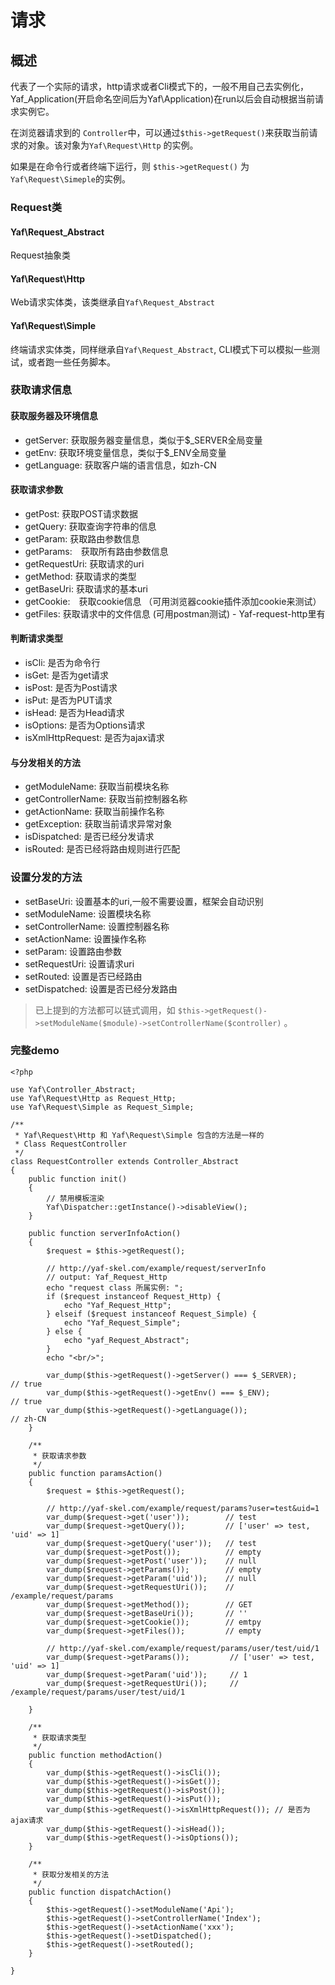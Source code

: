 # 请求

## 概述

代表了一个实际的请求，http请求或者Cli模式下的，一般不用自己去实例化，Yaf_Application(开启命名空间后为Yaf\Application)在run以后会自动根据当前请求实例它。

在浏览器请求到的 `Controller`中，可以通过`$this->getRequest()`来获取当前请求的对象。该对象为`Yaf\Request\Http` 的实例。

如果是在命令行或者终端下运行，则 `$this->getRequest()` 为 `Yaf\Request\Simeple`的实例。


### Request类

#### Yaf\Request_Abstract

Request抽象类

#### Yaf\Request\Http

Web请求实体类，该类继承自`Yaf\Request_Abstract`

#### Yaf\Request\Simple

终端请求实体类，同样继承自`Yaf\Request_Abstract`, CLI模式下可以模拟一些测试，或者跑一些任务脚本。


### 获取请求信息

#### 获取服务器及环境信息

* getServer: 获取服务器变量信息，类似于$_SERVER全局变量
* getEnv: 获取环境变量信息，类似于$_ENV全局变量
* getLanguage: 获取客户端的语言信息，如zh-CN


#### 获取请求参数

* getPost: 获取POST请求数据
* getQuery: 获取查询字符串的信息
* getParam: 获取路由参数信息
* getParams:　获取所有路由参数信息
* getRequestUri: 获取请求的uri
* getMethod: 获取请求的类型
* getBaseUri: 获取请求的基本uri
* getCookie:　获取cookie信息 （可用浏览器cookie插件添加cookie来测试）
* getFiles: 获取请求中的文件信息 (可用postman测试) - Yaf-request-http里有


#### 判断请求类型

* isCli: 是否为命令行           
* isGet: 是否为get请求       
* isPost: 是否为Post请求
* isPut: 是否为PUT请求
* isHead: 是否为Head请求
* isOptions: 是否为Options请求
* isXmlHttpRequest: 是否为ajax请求


#### 与分发相关的方法

* getModuleName: 获取当前模块名称
* getControllerName: 获取当前控制器名称
* getActionName: 获取当前操作名称
* getException: 获取当前请求异常对象
* isDispatched: 是否已经分发请求
* isRouted: 是否已经将路由规则进行匹配


### 设置分发的方法

* setBaseUri: 设置基本的uri,一般不需要设置，框架会自动识别
* setModuleName: 设置模块名称
* setControllerName: 设置控制器名称
* setActionName: 设置操作名称
* setParam: 设置路由参数
* setRequestUri: 设置请求uri
* setRouted: 设置是否已经路由
* setDispatched: 设置是否已经分发路由

> 已上提到的方法都可以链式调用，如 `$this->getRequest()->setModuleName($module)->setControllerName($controller)` 。

### 完整demo

```
<?php

use Yaf\Controller_Abstract;
use Yaf\Request\Http as Request_Http;
use Yaf\Request\Simple as Request_Simple;

/**
 * Yaf\Request\Http 和 Yaf\Request\Simple 包含的方法是一样的
 * Class RequestController
 */
class RequestController extends Controller_Abstract
{
    public function init()
    {
        // 禁用模板渲染
        Yaf\Dispatcher::getInstance()->disableView();
    }

    public function serverInfoAction()
    {
        $request = $this->getRequest();

        // http://yaf-skel.com/example/request/serverInfo
        // output: Yaf_Request_Http
        echo "request class 所属实例: ";
        if ($request instanceof Request_Http) {
            echo "Yaf_Request_Http";
        } elseif ($request instanceof Request_Simple) {
            echo "Yaf_Request_Simple";
        } else {
            echo "yaf_Request_Abstract";
        }
        echo "<br/>";

        var_dump($this->getRequest()->getServer() === $_SERVER);     // true
        var_dump($this->getRequest()->getEnv() === $_ENV);           // true
        var_dump($this->getRequest()->getLanguage());                // zh-CN
    }

    /**
     * 获取请求参数
     */
    public function paramsAction()
    {
        $request = $this->getRequest();

        // http://yaf-skel.com/example/request/params?user=test&uid=1
        var_dump($request->get('user'));        // test
        var_dump($request->getQuery());         // ['user' => test, 'uid' => 1]
        var_dump($request->getQuery('user'));   // test
        var_dump($request->getPost());          // empty
        var_dump($request->getPost('user'));    // null
        var_dump($request->getParams());        // empty 
        var_dump($request->getParam('uid'));    // null
        var_dump($request->getRequestUri());    // /example/request/params
        var_dump($request->getMethod());        // GET
        var_dump($request->getBaseUri());       // ''
        var_dump($request->getCookie());        // emtpy
        var_dump($request->getFiles());         // empty
        
        // http://yaf-skel.com/example/request/params/user/test/uid/1
        var_dump($request->getParams());         // ['user' => test, 'uid' => 1] 
        var_dump($request->getParam('uid'));     // 1
        var_dump($request->getRequestUri());     // /example/request/params/user/test/uid/1

    }

    /**
     * 获取请求类型
     */
    public function methodAction()
    {
        var_dump($this->getRequest()->isCli());
        var_dump($this->getRequest()->isGet());
        var_dump($this->getRequest()->isPost());
        var_dump($this->getRequest()->isPut());
        var_dump($this->getRequest()->isXmlHttpRequest()); // 是否为ajax请求
        var_dump($this->getRequest()->isHead());
        var_dump($this->getRequest()->isOptions());
    }

    /**
     * 获取分发相关的方法
     */
    public function dispatchAction()
    {
        $this->getRequest()->setModuleName('Api');
        $this->getRequest()->setControllerName('Index');
        $this->getRequest()->setActionName('xxx');
        $this->getRequest()->setDispatched();
        $this->getRequest()->setRouted();
    }

}

```


